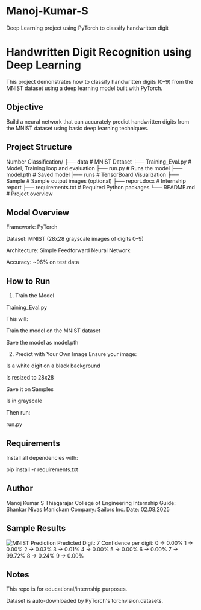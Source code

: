 # Manoj-Kumar-S
Deep Learning project using PyTorch to classify handwritten digit

# Handwritten Digit Recognition using Deep Learning

This project demonstrates how to classify handwritten digits (0–9) from the MNIST dataset using a deep learning model built with PyTorch.

## Objective
Build a neural network that can accurately predict handwritten digits from the MNIST dataset using basic deep learning techniques.

## Project Structure
Number Classification/
├── data # MNIST Dataset
├── Training_Eval.py # Model, Training loop and evaluation
├── run.py # Runs the model
├── model.pth # Saved model
├── runs # TensorBoard Visualization
├── Sample # Sample output images (optional)
├── report.docx # Internship report
├── requirements.txt # Required Python packages
└── README.md # Project overview

## Model Overview
Framework: PyTorch

Dataset: MNIST (28x28 grayscale images of digits 0–9)

Architecture: Simple Feedforward Neural Network

Accuracy: ~96% on test data

## How to Run
1. Train the Model

Training_Eval.py

This will:

Train the model on the MNIST dataset

Save the model as model.pth

2. Predict with Your Own Image
Ensure your image:

Is a white digit on a black background

Is resized to 28x28

Save it on Samples

Is in grayscale

Then run:

run.py 

## Requirements

Install all dependencies with:

pip install -r requirements.txt

## Author
Manoj Kumar S
Thiagarajar College of Engineering
Internship Guide: Shankar Nivas Manickam
Company: Sailors Inc.
Date: 02.08.2025

## Sample Results
![MNIST Prediction](Sample/sample1.pn)
Predicted Digit: 7
Confidence per digit:
 0 -> 0.00%
 1 -> 0.00%
 2 -> 0.03%
 3 -> 0.01%
 4 -> 0.00%
 5 -> 0.00%
 6 -> 0.00%
 7 -> 99.72%
 8 -> 0.24%
 9 -> 0.00%
 
## Notes

This repo is for educational/internship purposes.

Dataset is auto-downloaded by PyTorch's torchvision.datasets.

